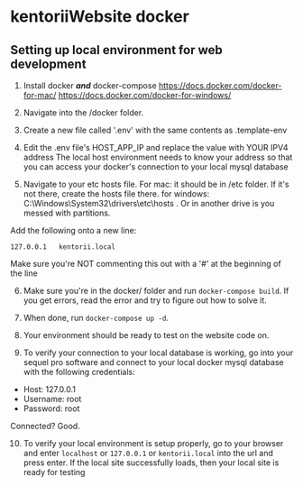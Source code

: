 # kentoriiWebsite docker

## Setting up local environment for web development

1. Install docker **_and_** docker-compose
https://docs.docker.com/docker-for-mac/
https://docs.docker.com/docker-for-windows/

2. Navigate into the /docker folder.

3. Create a new file called '.env' with the same contents as .template-env

4. Edit the .env file's HOST_APP_IP and replace the value with YOUR IPV4 address
The local host environment needs to know your address so that you can access your 
docker's connection to your local mysql database

5. Navigate to your etc hosts file. 
For mac: it should be in /etc folder. If it's not there, create the hosts file there.
for windows: C:\Windows\System32\drivers\etc\hosts . Or in another drive is you messed with partitions.

Add the following onto a new line:
```
127.0.0.1	kentorii.local
```
Make sure you're NOT commenting this out with a '#' at the beginning of the line

6. Make sure you're in the docker/ folder and run `docker-compose build`.
If you get errors, read the error and try to figure out how to solve it.

7. When done, run `docker-compose up -d`.

8. Your environment should be ready to test on the website code on.

9. To verify your connection to your local database is working, go into your sequel pro software and connect to your local docker mysql database with the following credentials:
* Host: 127.0.0.1
* Username: root
* Password: root

Connected? Good.

10. To verify your local environment is setup properly, go to your browser and enter `localhost` or `127.0.0.1` or `kentorii.local` into the url and press enter. If the local site successfully loads, then your local site is ready for testing
